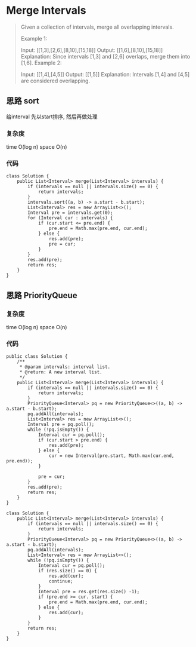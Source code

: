 # Merge Intervals
> Given a collection of intervals, merge all overlapping intervals.
> 
> Example 1:
> 
> Input: [[1,3],[2,6],[8,10],[15,18]]
> Output: [[1,6],[8,10],[15,18]]
> Explanation: Since intervals [1,3] and [2,6] overlaps, merge them into [1,6].
> Example 2:
> 
> Input: [[1,4],[4,5]]
> Output: [[1,5]]
> Explanation: Intervals [1,4] and [4,5] are considered overlapping.

## 思路 sort
给interval 先以start排序, 然后再做处理
### 复杂度
time O(log n) space O(n)
### 代码

```
class Solution {
    public List<Interval> merge(List<Interval> intervals) {
        if (intervals == null || intervals.size() == 0) {
            return intervals;
        }
        intervals.sort((a, b) -> a.start - b.start);
        List<Interval> res = new ArrayList<>();
        Interval pre = intervals.get(0);
        for (Interval cur : intervals) {
            if (cur.start <= pre.end) {
                pre.end = Math.max(pre.end, cur.end);
            } else {
                res.add(pre);
                pre = cur;
            }
        }
        res.add(pre);
        return res;
    }
}
```

## 思路 PriorityQueue
### 复杂度
time O(log n) space O(n)
### 代码
```
public class Solution {
    /**
     * @param intervals: interval list.
     * @return: A new interval list.
     */
    public List<Interval> merge(List<Interval> intervals) {
        if (intervals == null || intervals.size() == 0) {
            return intervals;
        }
        PriorityQueue<Interval> pq = new PriorityQueue<>((a, b) -> a.start - b.start);
        pq.addAll(intervals);
        List<Interval> res = new ArrayList<>();
        Interval pre = pq.poll();
        while (!pq.isEmpty()) {
            Interval cur = pq.poll();
            if (cur.start > pre.end) {
                res.add(pre);
            } else {
                cur = new Interval(pre.start, Math.max(cur.end, pre.end));
            }
            
            pre = cur;
        }
        res.add(pre);
        return res;
    }
}

class Solution {
    public List<Interval> merge(List<Interval> intervals) {
        if (intervals == null || intervals.size() == 0) {
            return intervals;
        }
        PriorityQueue<Interval> pq = new PriorityQueue<>((a, b) -> a.start - b.start);
        pq.addAll(intervals);
        List<Interval> res = new ArrayList<>();
        while (!pq.isEmpty()) {
            Interval cur = pq.poll();
            if (res.size() == 0) {
                res.add(cur);
                continue;
            }
            Interval pre = res.get(res.size() -1);
            if (pre.end >= cur. start) {
                pre.end = Math.max(pre.end, cur.end);
            } else {
                res.add(cur);
            }
        }
        return res;
    }
}
```
